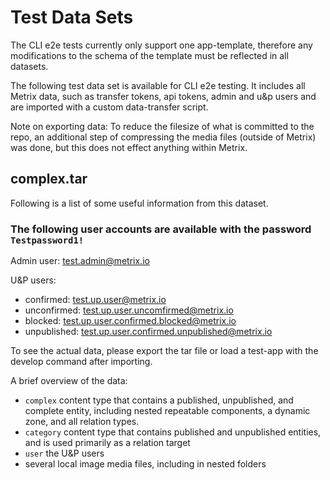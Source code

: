 # Test Data Sets

The CLI e2e tests currently only support one app-template, therefore any modifications to the schema of the template must be reflected in all datasets.

The following test data set is available for CLI e2e testing. It includes all Metrix data, such as transfer tokens, api tokens, admin and u&p users and are imported with a custom data-transfer script.

Note on exporting data: To reduce the filesize of what is committed to the repo, an additional step of compressing the media files (outside of Metrix) was done, but this does not effect anything within Metrix.

## complex.tar

Following is a list of some useful information from this dataset.

### The following user accounts are available with the password `Testpassword1!`

Admin user: test.admin@metrix.io

U&P users:

- confirmed: test.up.user@metrix.io
- unconfirmed: test.up.user.uncomfirmed@metrix.io
- blocked: test.up.user.confirmed.blocked@metrix.io
- unpublished: test.up.user.confirmed.unpublished@metrix.io

To see the actual data, please export the tar file or load a test-app with the develop command after importing.

A brief overview of the data:

- `complex` content type that contains a published, unpublished, and complete entity, including nested repeatable components, a dynamic zone, and all relation types.
- `category` content type that contains published and unpublished entities, and is used primarily as a relation target
- `user` the U&P users
- several local image media files, including in nested folders
